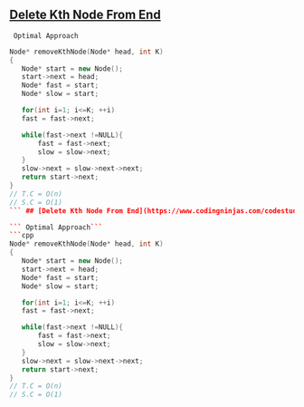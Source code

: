  ## [Delete Kth Node From End](https://www.codingninjas.com/codestudio/problems/delete-kth-node-from-end_8230725?challengeSlug=striver-sde-challenge&leftPanelTab=1)

``` Optimal Approach```
```cpp
Node* removeKthNode(Node* head, int K)
{
   Node* start = new Node();
   start->next = head;
   Node* fast = start;
   Node* slow = start;

   for(int i=1; i<=K; ++i) 
   fast = fast->next;

   while(fast->next !=NULL){
       fast = fast->next;
       slow = slow->next;
   }
   slow->next = slow->next->next;
   return start->next;
}
// T.C = O(n)
// S.C = O(1)
``` ## [Delete Kth Node From End](https://www.codingninjas.com/codestudio/problems/delete-kth-node-from-end_8230725?challengeSlug=striver-sde-challenge&leftPanelTab=1)

``` Optimal Approach```
```cpp
Node* removeKthNode(Node* head, int K)
{
   Node* start = new Node();
   start->next = head;
   Node* fast = start;
   Node* slow = start;

   for(int i=1; i<=K; ++i) 
   fast = fast->next;

   while(fast->next !=NULL){
       fast = fast->next;
       slow = slow->next;
   }
   slow->next = slow->next->next;
   return start->next;
}
// T.C = O(n)
// S.C = O(1)
```